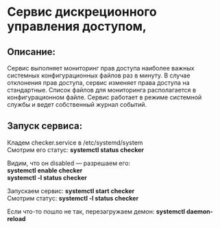 # Сервис дискреционного управления доступом, 
## Описание:
Сервис выполняет мониторинг прав доступа наиболее важных системных конфигурационных файлов раз в минуту. В случае отклонения прав доступа, сервис изменяет права доступа на стандартные. Список файлов для мониторинга располагается в конфигурационном файле. Сервис работает в режиме системной службы и ведет собственный журнал событий.


## Запуск сервиса:
Кладем checker.service в /etc/systemd/system  
Смотрим его статус: **systemctl status checker**  
  
Видим, что он disabled — разрешаем его:  
**systemctl enable checker**  
**systemctl -l status checker**

Запускаем сервис: **systemctl start checker**  
Смотрим статус:  **systemctl -l status checker**  

Если что-то пошло не так, перезагружаем демон: **systemctl daemon-reload**  


